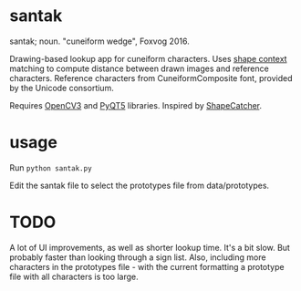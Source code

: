 # santak

santak; noun. "cuneiform wedge", Foxvog 2016.

Drawing-based lookup app for cuneiform characters. Uses [shape context](https://www2.eecs.berkeley.edu/Research/Projects/CS/vision/shape/belongie-pami02.pdf) matching to compute distance between drawn images and reference characters. Reference characters from CuneiformComposite font, provided by the Unicode consortium.

Requires [OpenCV3](https://opencv.org/about.html) and [PyQT5](http://pyqt.sourceforge.net/Docs/PyQt5/) libraries. Inspired by [ShapeCatcher](http://shapecatcher.com).

# usage

Run `python santak.py`

Edit the santak file to select the prototypes file from data/prototypes.

# TODO
A lot of UI improvements, as well as shorter lookup time. It's a bit slow. But probably faster than looking through a sign list. Also, including more characters in the prototypes file - with the current formatting a prototype file with all characters is too large. 
